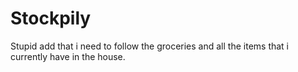 # Stockpily
Stupid add that i need to follow the groceries and all the items that i currently have in the house. 
